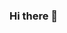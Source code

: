 ### Hi there 👋

<!--
**Russy-Veemon/Russy-Veemon** is a ✨ _special_ ✨ repository because its `README.md` (this file) appears on your GitHub profile.

I am a self-taught Software Engineer who fell in love with coding! I enjoy learning new technologies. I came from a non-traditional background. I studied Kinesiology at CSUN, and worked in the healthcare industry as a Physical Therapist Aide, then licensed PTA for a decade, helping a varied population of people reach their health and wellness goals. I have experience in business and customer service. 

I have always had an interest in computer science growing up as an avid gamer. My curiosity peaked with the rise of WEB3 in the past years. This led me to research more about programming to better understand how everything software worked. I attempted to learn how to code on my own, utilizing FreeCodeCamp.com, but found myself struggling to truly grasp the concepts.

After struggling on my own for 6 months, I decided to join Coding Dojo bootcamp to gain the opportunity to work on dev teams, collaborate with others, to help other students, and ultimately gain structure to my learning. I learned 1 full stack within 3 months (Python) and built many projects using different technologies.

SKILL SETS

LANGUAGES: JavaScript(ES6), Python, CSS, HTML
FRONT END: Bootstrap
BACK END: Django, Flask, OOP
DATABASES: SQL (MySQL, SQLite)

Curious about my projects? Visit my website!
GitHub: https://github.com/Russy-Veemon
